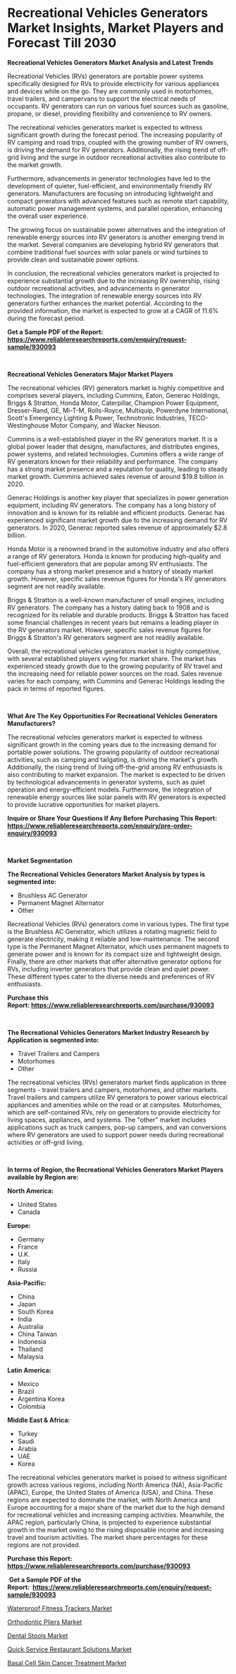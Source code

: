 <p><h1>Recreational Vehicles Generators Market Insights, Market Players and Forecast Till 2030</h1></p><p><strong>Recreational Vehicles Generators Market Analysis and Latest Trends</strong></p>
<p><p>Recreational Vehicles (RVs) generators are portable power systems specifically designed for RVs to provide electricity for various appliances and devices while on the go. They are commonly used in motorhomes, travel trailers, and campervans to support the electrical needs of occupants. RV generators can run on various fuel sources such as gasoline, propane, or diesel, providing flexibility and convenience to RV owners.</p><p>The recreational vehicles generators market is expected to witness significant growth during the forecast period. The increasing popularity of RV camping and road trips, coupled with the growing number of RV owners, is driving the demand for RV generators. Additionally, the rising trend of off-grid living and the surge in outdoor recreational activities also contribute to the market growth.</p><p>Furthermore, advancements in generator technologies have led to the development of quieter, fuel-efficient, and environmentally friendly RV generators. Manufacturers are focusing on introducing lightweight and compact generators with advanced features such as remote start capability, automatic power management systems, and parallel operation, enhancing the overall user experience.</p><p>The growing focus on sustainable power alternatives and the integration of renewable energy sources into RV generators is another emerging trend in the market. Several companies are developing hybrid RV generators that combine traditional fuel sources with solar panels or wind turbines to provide clean and sustainable power options.</p><p>In conclusion, the recreational vehicles generators market is projected to experience substantial growth due to the increasing RV ownership, rising outdoor recreational activities, and advancements in generator technologies. The integration of renewable energy sources into RV generators further enhances the market potential. According to the provided information, the market is expected to grow at a CAGR of 11.6% during the forecast period.</p></p>
<p><strong>Get a Sample PDF of the Report:&nbsp; <a href="https://www.reliableresearchreports.com/enquiry/request-sample/930093">https://www.reliableresearchreports.com/enquiry/request-sample/930093</a></strong></p>
<p>&nbsp;</p>
<p><strong>Recreational Vehicles Generators Major Market Players</strong></p>
<p><p>The recreational vehicles (RV) generators market is highly competitive and comprises several players, including Cummins, Eaton, Generac Holdings, Briggs & Stratton, Honda Motor, Caterpillar, Champion Power Equipment, Dresser-Rand, GE, Mi-T-M, Rolls-Royce, Multiquip, Powerdyne International, Scott's Emergency Lighting & Power, Technotronic Industries, TECO-Westinghouse Motor Company, and Wacker Neuson. </p><p>Cummins is a well-established player in the RV generators market. It is a global power leader that designs, manufactures, and distributes engines, power systems, and related technologies. Cummins offers a wide range of RV generators known for their reliability and performance. The company has a strong market presence and a reputation for quality, leading to steady market growth. Cummins achieved sales revenue of around $19.8 billion in 2020.</p><p>Generac Holdings is another key player that specializes in power generation equipment, including RV generators. The company has a long history of innovation and is known for its reliable and efficient products. Generac has experienced significant market growth due to the increasing demand for RV generators. In 2020, Generac reported sales revenue of approximately $2.8 billion.</p><p>Honda Motor is a renowned brand in the automotive industry and also offers a range of RV generators. Honda is known for producing high-quality and fuel-efficient generators that are popular among RV enthusiasts. The company has a strong market presence and a history of steady market growth. However, specific sales revenue figures for Honda's RV generators segment are not readily available.</p><p>Briggs & Stratton is a well-known manufacturer of small engines, including RV generators. The company has a history dating back to 1908 and is recognized for its reliable and durable products. Briggs & Stratton has faced some financial challenges in recent years but remains a leading player in the RV generators market. However, specific sales revenue figures for Briggs & Stratton's RV generators segment are not readily available.</p><p>Overall, the recreational vehicles generators market is highly competitive, with several established players vying for market share. The market has experienced steady growth due to the growing popularity of RV travel and the increasing need for reliable power sources on the road. Sales revenue varies for each company, with Cummins and Generac Holdings leading the pack in terms of reported figures.</p></p>
<p>&nbsp;</p>
<p><strong>What Are The Key Opportunities For Recreational Vehicles Generators Manufacturers?</strong></p>
<p><p>The recreational vehicles generators market is expected to witness significant growth in the coming years due to the increasing demand for portable power solutions. The growing popularity of outdoor recreational activities, such as camping and tailgating, is driving the market's growth. Additionally, the rising trend of living off-the-grid among RV enthusiasts is also contributing to market expansion. The market is expected to be driven by technological advancements in generator systems, such as quiet operation and energy-efficient models. Furthermore, the integration of renewable energy sources like solar panels with RV generators is expected to provide lucrative opportunities for market players.</p></p>
<p><strong>Inquire or Share Your Questions If Any Before Purchasing This Report: <a href="https://www.reliableresearchreports.com/enquiry/pre-order-enquiry/930093">https://www.reliableresearchreports.com/enquiry/pre-order-enquiry/930093</a></strong></p>
<p>&nbsp;</p>
<p><strong>Market Segmentation</strong></p>
<p><strong>The Recreational Vehicles Generators Market Analysis by types is segmented into:</strong></p>
<p><ul><li>Brushless AC Generator</li><li>Permanent Magnet Alternator</li><li>Other</li></ul></p>
<p><p>Recreational Vehicles (RVs) generators come in various types. The first type is the Brushless AC Generator, which utilizes a rotating magnetic field to generate electricity, making it reliable and low-maintenance. The second type is the Permanent Magnet Alternator, which uses permanent magnets to generate power and is known for its compact size and lightweight design. Finally, there are other markets that offer alternative generator options for RVs, including inverter generators that provide clean and quiet power. These different types cater to the diverse needs and preferences of RV enthusiasts.</p></p>
<p><strong>Purchase this Report:&nbsp;<a href="https://www.reliableresearchreports.com/purchase/930093">https://www.reliableresearchreports.com/purchase/930093</a></strong></p>
<p>&nbsp;</p>
<p><strong>The Recreational Vehicles Generators Market Industry Research by Application is segmented into:</strong></p>
<p><ul><li>Travel Trailers and Campers</li><li>Motorhomes</li><li>Other</li></ul></p>
<p><p>The recreational vehicles (RVs) generators market finds application in three segments - travel trailers and campers, motorhomes, and other markets. Travel trailers and campers utilize RV generators to power various electrical appliances and amenities while on the road or at campsites. Motorhomes, which are self-contained RVs, rely on generators to provide electricity for living spaces, appliances, and systems. The "other" market includes applications such as truck campers, pop-up campers, and van conversions where RV generators are used to support power needs during recreational activities or off-grid living.</p></p>
<p>&nbsp;</p>
<p><strong>In terms of Region, the Recreational Vehicles Generators Market Players available by Region are:</strong></p>
<p>
    <p> <strong> North America: </strong>
        <ul>
            <li>United States</li>
            <li>Canada</li>
        </ul>
        </p> 
    <p> <strong> Europe: </strong>
        <ul>
            <li>Germany</li>
            <li>France</li>
            <li>U.K.</li>
            <li>Italy</li>
            <li>Russia</li>
        </ul>
        </p> 
    <p> <strong> Asia-Pacific: </strong>
        <ul>
            <li>China</li>
            <li>Japan</li>
            <li>South Korea</li>
            <li>India</li>
            <li>Australia</li>
            <li>China Taiwan</li>
            <li>Indonesia</li>
            <li>Thailand</li>
            <li>Malaysia</li>
        </ul>
        </p> 
    <p> <strong> Latin America: </strong>
        <ul>
            <li>Mexico</li>
            <li>Brazil</li>
            <li>Argentina Korea</li>
            <li>Colombia</li>
        </ul>
        </p> 
    <p> <strong> Middle East & Africa: </strong>
        <ul>
            <li>Turkey</li>
            <li>Saudi</li>
            <li>Arabia</li>
            <li>UAE</li>
            <li>Korea</li>
        </ul>
    </p>
    </p>
<p><p>The recreational vehicles generators market is poised to witness significant growth across various regions, including North America (NA), Asia-Pacific (APAC), Europe, the United States of America (USA), and China. These regions are expected to dominate the market, with North America and Europe accounting for a major share of the market due to the high demand for recreational vehicles and increasing camping activities. Meanwhile, the APAC region, particularly China, is projected to experience substantial growth in the market owing to the rising disposable income and increasing travel and tourism activities. The market share percentages for these regions are not provided.</p></p>
<p><strong>Purchase this Report: <a href="https://www.reliableresearchreports.com/purchase/930093">https://www.reliableresearchreports.com/purchase/930093</a></strong></p>
<p>&nbsp;<strong>Get a Sample PDF of the Report:&nbsp;&nbsp;<a href="https://www.reliableresearchreports.com/enquiry/request-sample/930093">https://www.reliableresearchreports.com/enquiry/request-sample/930093</a></strong></p>
<p><strong></strong></p>
<p><p><a href="https://issuu.com/reportprime-2/docs/waterproof-fitness-trackers-market-size-2030.pptx?fr=xKAE9_zU1NQ">Waterproof Fitness Trackers Market</a></p><p><a href="https://www.reportprime.com/orthodontic-pliers-r8124">Orthodontic Pliers Market</a></p><p><a href="https://www.reportprime.com/dental-stools-r8122">Dental Stools Market</a></p><p><a href="https://medium.com/@shubham99912151/quick-service-restaurant-solutions-market-size-growth-forecast-2023-2030-b6df1e9656f1">Quick Service Restaurant Solutions Market</a></p><p><a href="https://medium.com/@reportprimeyash/basal-cell-skin-cancer-treatment-market-size-growth-forecast-2023-2030-4eee4e5a5787">Basal Cell Skin Cancer Treatment Market</a></p></p>